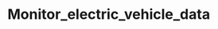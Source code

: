 ﻿# Monitor_electric_vehicle_data

<!-- Code Organization: project follows the best practices for project structure. separate apps for different functionalities, such as one app for managing vehicles, another for user authentication, etc. Follow PEP 8 guidelines for Python code formatting to maintain consistency and readability. Divide code into smaller, reusable functions and classes. variable and function names that convey their purpose.

User Interface Design: Uses responsive design techniques to ensure that application looks good and functions well on different devices and screen sizes. Optimize the use of colors, typography, and spacing to create a visually appealing interface. To get attention to accessibility considerations to ensure that application is usable by all users, including those with disabilities.

Frontend Technologies: Html css

Backend Technologies: Python Django Framewok user authentication, data validation, and API development. builded a proper error handling and logging to provide meaningful feedback to users and aid in debugging and troubleshooting. Secured application by following best practices for authentication, authorization, and data protection. Testing and Quality Assurance:

Command for run Server Py manage.py runserver -->

